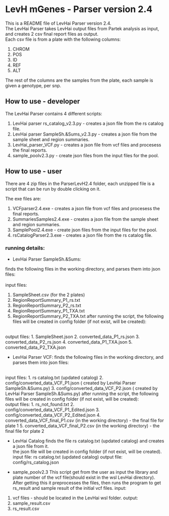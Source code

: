 # LevH mGenes - Parser version 2.4

This is a README file of LevHai Parser version 2.4. <br>
The LevHai Parser takes LevHai output files from Partek analysis as input, and creates 2 csv final report files as output. <br>
Each csv file is from a plate with the following columns:

1. CHROM
2. POS
3. ID
4. REF
5. ALT

The rest of the columns are the samples from the plate, each sample is given a genotype, per snp. <br>
## How to use - developer

The LevHai Parser contains 4 different scripts:

1. LevHai parser rs_catalog_v2.3.py - creates a json file from the rs catalog file. <br>
2. LevHai parser SampleSh.&Sums_v2.3.py - creates a json file from the sample sheet and region summaries. <br>
3. LevHai_parser_VCF.py - creates a json file from vcf files and procesess the final reports. <br>
4. sample_poolv2.3.py - create json files from the input files for the pool. <br>

## How to use - user <br>
There are 4 zip files in the ParserLevH2.4 folder, each unzipped file is a script that can be run by double clicking on it. <br>

The exe files are:
1. VCFparser2.4.exe - creates a json file from vcf files and procesess the final reports. <br>
2. SummariesSamples2.4.exe - creates a json file from the sample sheet and region summaries. <br>
3. SamplePool2.4.exe - create json files from the input files for the pool. <br>
4. rsCatalogParser2.3.exe - creates a json file from the rs catalog file. <br>


### running details: <br>
- LevHai Parser SampleSh.&Sums:

finds the following files in the working directory, and parses them into json files: <br>
<br>
input files:
1. SampleSheet.csv (for the 2 plates)
2. RegionReportSummary_P1_rs.txt
3. RegionReportSummary_P2_rs.txt
4. RegionReportSummary_P1_TXA.txt
5. RegionReportSummary_P2_TXA.txt
after running the script, the following files will be created in config folder (if not exist, will be created):
<br>
output files:
1. SampleSheet.json
2. converted_data_P1_rs.json
3. converted_data_P2_rs.json
4. converted_data_P1_TXA.json
5. converted_data_P2_TXA.json

- LevHai Parser VCF:
finds the following files in the working directory, and parses them into json files: <br>
<br>
input files:
1. rs catalog.txt (updated catalog)
2. config/converted_data_VCF_P1.json ( created by LevHai Parser SampleSh.&Sums.py)
3. config/converted_data_VCF_P2.json ( created by LevHai Parser SampleSh.&Sums.py)
after running the script, the following files will be created in config folder (if not exist, will be created):
<br>
output files:
1. rs_not_found.txt
2. config/converted_data_VCF_P1_Edited.json
3. config/converted_data_VCF_P2_Edited.json
4. converted_data_VCF_final_P1.csv (in the working directory) - the final file for plate 1
5. converted_data_VCF_final_P2.csv (in the working directory) - the final file for plate 2

- LevHai Catalog
finds the file rs catalog.txt (updated catalog) and creates a json file from it.<br>
the json file will be created in config folder (if not exist, will be created).
input file:
rs catalog.txt (updated catalog)
output file:
config/rs_catalog.json

- sample_poolv2.3
This script get from the user as input the library and plate number of the vcf file(should exist in the wsl LevHai directory).
After getting this it preprocesses the files, then runs the program to get rs_result and sample result of the initial vcf files.
input:
1. vcf files - should be located in the LevHai wsl folder.
output:
1. sample_result.csv
2. rs_result.csv

